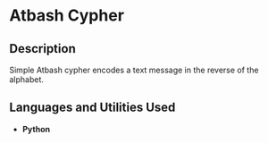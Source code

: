 <h1>Atbash Cypher</h1>

<h2>Description</h2>
Simple Atbash cypher encodes a text message in the reverse of the alphabet.
<br />


<h2>Languages and Utilities Used</h2>

- <b>Python</b> 

<!--
 ```diff
- text in red
+ text in green
! text in orange
# text in gray
@@ text in purple (and bold)@@
```
--!>
